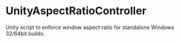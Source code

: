 # UnityAspectRatioController
Unity script to enforce window aspect ratio for standalone Windows 32/64bit builds.
